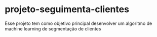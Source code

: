 # projeto-seguimenta-clientes

Esse projeto tem como objetivo principal desenvolver um algoritmo de machine learning de segmentação de clientes 
